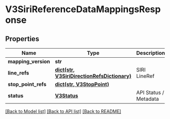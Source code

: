# V3SiriReferenceDataMappingsResponse

## Properties
Name | Type | Description | Notes
------------ | ------------- | ------------- | -------------
**mapping_version** | **str** |  | [optional] 
**line_refs** | [**dict(str, V3SiriDirectionRefsDictionary)**](V3SiriDirectionRefsDictionary.md) | SIRI LineRef | [optional] 
**stop_point_refs** | [**dict(str, V3StopPoint)**](V3StopPoint.md) |  | [optional] 
**status** | [**V3Status**](V3Status.md) | API Status / Metadata | [optional] 

[[Back to Model list]](../README.md#documentation-for-models) [[Back to API list]](../README.md#documentation-for-api-endpoints) [[Back to README]](../README.md)


